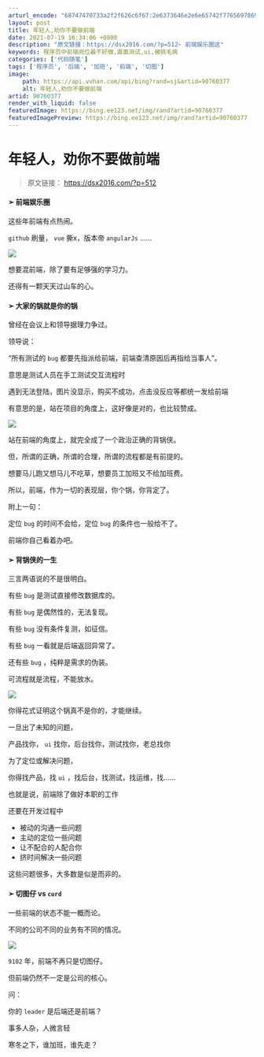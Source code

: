 ```yaml
---
arturl_encode: "68747470733a2f2f626c6f67:2e6373646e2e6e65742f77656978696e5f3337383635313636:2f61727469636c652f64657461696c732f3930373630333737"
layout: post
title: 年轻人,劝你不要做前端
date: 2021-07-19 16:34:06 +0800
description: "原文链接：https://dsx2016.com/?p=512➢ 前端娱乐圈这"
keywords: 程序员中前端岗位最不好做,直面测试,ui,被挑毛病
categories: ['代码随笔']
tags: ['程序员', '后端', '加班', '前端', '切图']
image:
    path: https://api.vvhan.com/api/bing?rand=sj&artid=90760377
    alt: 年轻人,劝你不要做前端
artid: 90760377
render_with_liquid: false
featuredImage: https://bing.ee123.net/img/rand?artid=90760377
featuredImagePreview: https://bing.ee123.net/img/rand?artid=90760377
---
```


# 年轻人，劝你不要做前端

> 原文链接：
> <https://dsx2016.com/?p=512>

#### ➢ 前端娱乐圈

这些年前端有点热闹。

`github`
刷量，
`vue`
撕x，版本帝
`angularJs`
......

![](https://file.smallzhiyun.com/%E5%88%86%E5%85%AC%E5%8F%B8%E7%9A%84%E9%AC%BC%E5%9C%B0%E6%96%B9%E8%A7%84%E5%88%92.jpg)

想要混前端，除了要有足够强的学习力。

还得有一颗天天过山车的心。

#### ➢ 大家的锅就是你的锅

曾经在会议上和领导据理力争过。

领导说：

“所有测试的
`bug`
都要先指派给前端，前端查清原因后再指给当事人”。

意思是测试人员在手工测试交互流程时

遇到无法登陆，图片没显示，购买不成功，点击没反应等都统一发给前端

有意思的是，站在项目的角度上，这好像是对的，也比较赞成。

![](https://file.smallzhiyun.com/15053732507711241.jpg)

站在前端的角度上，就完全成了一个政治正确的背锅侠。

但，所谓的正确，所谓的合理，所谓的流程都是有前提的。

想要马儿跑又想马儿不吃草，想要员工加班又不给加班费。

所以，前端，作为一切的表现层，你个锅，你背定了。

附上一句：

定位
`bug`
的时间不会给，定位
`bug`
的条件也一般给不了。

前端你自己看着办吧。

#### ➢ 背锅侠的一生

三言两语说的不是很明白。

有些
`bug`
是测试直接修改数据库的。

有些
`bug`
是偶然性的，无法复现。

有些
`bug`
没有条件复测，如征信。

有些
`bug`
一看就是后端返回异常了。

还有些
`bug`
，纯粹是需求的伪装。

可流程就是流程，不能放水。

![](https://file.smallzhiyun.com/%E6%92%92%E6%97%A6%E6%B3%95%E5%B8%88%E6%89%93%E5%8F%91.gif)

你得花式证明这个锅真不是你的，才能继续。

一旦出了未知的问题，

产品找你，
`ui`
找你，后台找你，测试找你，老总找你

为了定位或解决问题，

你得找产品，找
`ui`
，找后台，找测试，找运维，找......

也就是说，前端除了做好本职的工作

还要在开发过程中

* 被动的沟通一些问题
* 主动的定位一些问题
* 让不配合的人配合你
* 挤时间解决一些问题

这些问题很多，大多数是似是而非的。

#### ➢ 切图仔 vs `curd`

一些前端的状态不能一概而论。

不同的公司不同的业务有不同的情况。

![](https://file.smallzhiyun.com/u=3738992795,2238275890&fm=26&gp=0_%E5%89%AF%E6%9C%AC.jpg)

`9102`
年，前端不再只是切图仔。

但前端仍然不一定是公司的核心。

问：

你的
`leader`
是后端还是前端？

事多人杂，人微言轻

寒冬之下，谁加班，谁先走？